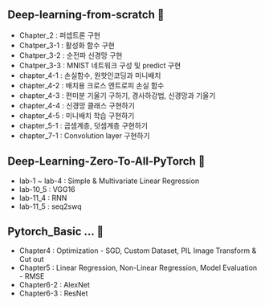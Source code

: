 ## Deep-learning-from-scratch 🙌
- Chapter_2 : 퍼셉트론 구현
- Chatper_3-1 : 활성화 함수 구현
- Chatper_3-2 : 순전파 신경망 구현
- Chatper_3-3 : MNIST 네트워크 구성 및 predict 구현
- chapter_4-1 : 손실함수, 원핫인코딩과 미니배치
- chapter_4-2 : 배치용 크로스 엔트로피 손실 함수
- chapter_4-3 : 편미분 기울기 구하기, 경사하강법, 신경망과 기울기
- chapter_4-4 : 신경망 클래스 구현하기
- chapter_4-5 : 미니배치 학습 구현하기
- chapter_5-1 : 곱셈계층, 덧셈계층 구현하기
- chapter_7-1 : Convolution layer 구현하기

## Deep-Learning-Zero-To-All-PyTorch 🙌
- lab-1 ~ lab-4 : Simple & Multivariate Linear Regression
- lab-10_5 : VGG16
- lab-11_4 : RNN
- lab-11_5 : seq2swq

## Pytorch_Basic ... 👀
- Chapter4 : Optimization - SGD, Custom Dataset, PIL Image Transform & Cut out
- Chapter5 : Linear Regression, Non-Linear Regression, Model Evaluation - RMSE
- Chapter6-2 : AlexNet
- Chapter6-3 : ResNet


